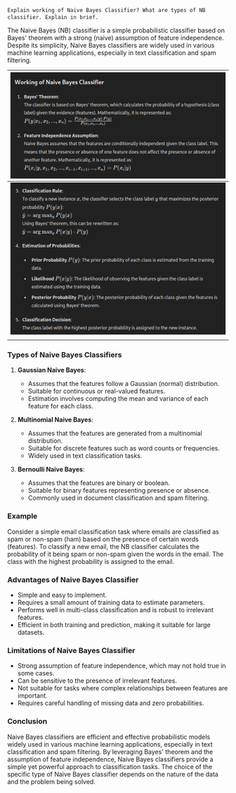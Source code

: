 	Explain working of Naive Bayes Classifier? What are types of NB classifier. Explain in brief.

The Naive Bayes (NB) classifier is a simple probabilistic classifier based on Bayes' theorem with a strong (naive) assumption of feature independence. Despite its simplicity, Naive Bayes classifiers are widely used in various machine learning applications, especially in text classification and spam filtering.

| ![Pasted image 20240528214353](Pasted%20image%2020240528214353.png) |
| ---------------------------------------- |
| ![Pasted image 20240528214424](Pasted%20image%2020240528214424.png) |
|                                          |
### Types of Naive Bayes Classifiers

1. **Gaussian Naive Bayes**:
    
    - Assumes that the features follow a Gaussian (normal) distribution.
    - Suitable for continuous or real-valued features.
    - Estimation involves computing the mean and variance of each feature for each class.
2. **Multinomial Naive Bayes**:
    
    - Assumes that the features are generated from a multinomial distribution.
    - Suitable for discrete features such as word counts or frequencies.
    - Widely used in text classification tasks.
3. **Bernoulli Naive Bayes**:
    
    - Assumes that the features are binary or boolean.
    - Suitable for binary features representing presence or absence.
    - Commonly used in document classification and spam filtering.

### Example

Consider a simple email classification task where emails are classified as spam or non-spam (ham) based on the presence of certain words (features). To classify a new email, the NB classifier calculates the probability of it being spam or non-spam given the words in the email. The class with the highest probability is assigned to the email.

### Advantages of Naive Bayes Classifier

- Simple and easy to implement.
- Requires a small amount of training data to estimate parameters.
- Performs well in multi-class classification and is robust to irrelevant features.
- Efficient in both training and prediction, making it suitable for large datasets.

### Limitations of Naive Bayes Classifier

- Strong assumption of feature independence, which may not hold true in some cases.
- Can be sensitive to the presence of irrelevant features.
- Not suitable for tasks where complex relationships between features are important.
- Requires careful handling of missing data and zero probabilities.

### Conclusion

Naive Bayes classifiers are efficient and effective probabilistic models widely used in various machine learning applications, especially in text classification and spam filtering. By leveraging Bayes' theorem and the assumption of feature independence, Naive Bayes classifiers provide a simple yet powerful approach to classification tasks. The choice of the specific type of Naive Bayes classifier depends on the nature of the data and the problem being solved.